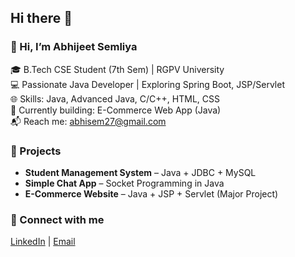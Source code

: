 ## Hi there 👋
### 👋 Hi, I’m Abhijeet Semliya

🎓 B.Tech CSE Student (7th Sem) | RGPV University  
💻 Passionate Java Developer | Exploring Spring Boot, JSP/Servlet  
🌐 Skills: Java, Advanced Java, C/C++, HTML, CSS  
📂 Currently building: E-Commerce Web App (Java)  
📬 Reach me: abhisem27@gmail.com  

### 🚀 Projects
- **Student Management System** – Java + JDBC + MySQL
- **Simple Chat App** – Socket Programming in Java
- **E-Commerce Website** – Java + JSP + Servlet (Major Project)

### 🔗 Connect with me
[LinkedIn](https://www.linkedin.com/in/abhijeet-semliya-685459273/) | [Email](mailto:abhisem27@gmail.com)



